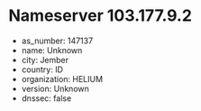 # Nameserver 103.177.9.2

* as_number: 147137
* name: Unknown
* city: Jember
* country: ID
* organization: HELIUM
* version: Unknown
* dnssec: false
